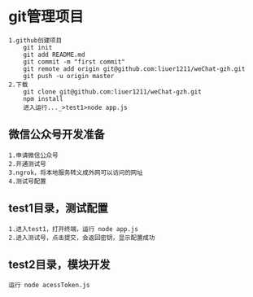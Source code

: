 # git管理项目
    1.github创建项目
        git init
        git add README.md
        git commit -m "first commit"
        git remote add origin git@github.com:liuer1211/weChat-gzh.git
        git push -u origin master
    2.下载
        git clone git@github.com:liuer1211/weChat-gzh.git
        npm install
        进入运行..._>test1>node app.js
        
## 微信公众号开发准备
    1.申请微信公众号
    2.开通测试号
    3.ngrok，将本地服务转义成外网可以访问的网址
    4.测试号配置
    
## test1目录，测试配置
    1.进入test1，打开终端，运行 node app.js
    2.进入测试号，点击提交，会返回密钥，显示配置成功
   
## test2目录，模块开发
    运行 node acessToken.js
   


